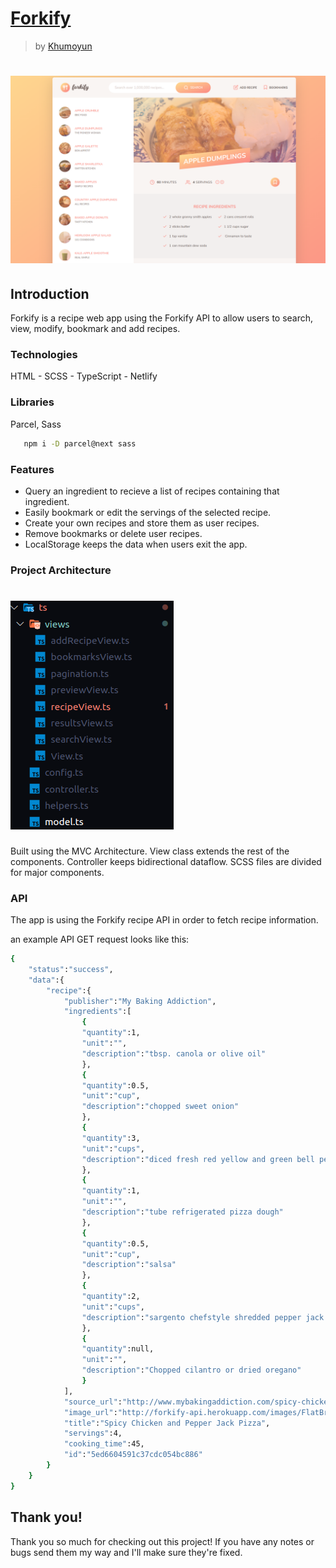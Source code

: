 # [Forkify](https://forkify-project-v1.netlify.app/)
> by [Khumoyun](https://github.com/khumoyun-eddie)
# ![showcase](forkify_main.png)

## Introduction

Forkify is a recipe web app using the Forkify API to allow users to search, view, modify, bookmark and add recipes.

### Technologies

HTML - SCSS - TypeScript - Netlify

### Libraries

Parcel, Sass

```sh
   npm i -D parcel@next sass
```

### Features

* Query an ingredient to recieve a list of recipes containing that ingredient.
* Easily bookmark or edit the servings of the selected recipe.
* Create your own recipes and store them as user recipes.
* Remove bookmarks or delete user recipes.
* LocalStorage keeps the data when users exit the app.

### Project Architecture

# ![architecture](forkify_arch.png)

Built using the MVC Architecture. View class extends the rest of the components. Controller keeps bidirectional dataflow. SCSS files are divided for major components.

### API

The app is using the Forkify recipe API in order to fetch recipe information.

an example API GET request looks like this:
```sh
{
    "status":"success",
    "data":{
        "recipe":{
            "publisher":"My Baking Addiction",
            "ingredients":[
                {
                "quantity":1,
                "unit":"",
                "description":"tbsp. canola or olive oil"
                },
                {
                "quantity":0.5,
                "unit":"cup",
                "description":"chopped sweet onion"
                },
                {
                "quantity":3,
                "unit":"cups",
                "description":"diced fresh red yellow and green bell peppers"
                },
                {
                "quantity":1,
                "unit":"",
                "description":"tube refrigerated pizza dough"
                },
                {
                "quantity":0.5,
                "unit":"cup",
                "description":"salsa"
                },
                {
                "quantity":2,
                "unit":"cups",
                "description":"sargento chefstyle shredded pepper jack cheese"
                },
                {
                "quantity":null,
                "unit":"",
                "description":"Chopped cilantro or dried oregano"
                }
            ],
            "source_url":"http://www.mybakingaddiction.com/spicy-chicken-and-pepper-jack-pizza-recipe/",
            "image_url":"http://forkify-api.herokuapp.com/images/FlatBread21of1a180.jpg",
            "title":"Spicy Chicken and Pepper Jack Pizza",
            "servings":4,
            "cooking_time":45,
            "id":"5ed6604591c37cdc054bc886"
        }
    }
}
```

## Thank you!

Thank you so much for checking out this project! If you have any notes or bugs send them my way and I'll make sure they're fixed.
